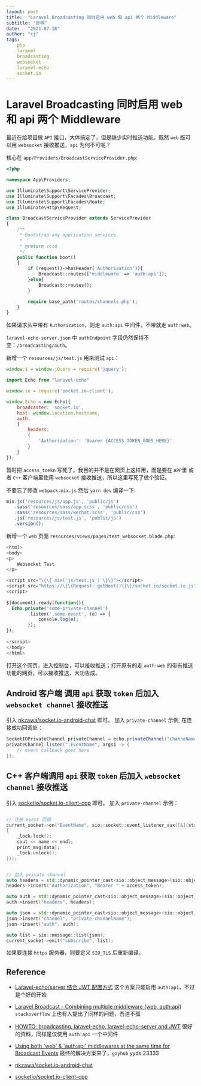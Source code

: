 ```yaml
---
layout: post
title:  "Laravel Broadcasting 同时启用 web 和 api 两个 Middleware"
subtitle: "妙啊"
date:   "2021-07-16"
author: "cj"
tags:
    php
    laravel
    broadcasting
    websocket
    laravel-echo
    socket.io
---
```


# Laravel Broadcasting 同时启用 web 和 api 两个 Middleware

最近在给项目做 `API` 接口，大体搞定了，但是缺少实时推送功能。既然 `web` 版可以用 `websocket` 接收推送，`api` 为何不可呢？

核心在 `app/Providers/BroadcastServiceProvider.php`:

```php
<?php

namespace App\Providers;

use Illuminate\Support\ServiceProvider;
use Illuminate\Support\Facades\Broadcast;
use Illuminate\Support\Facades\Route;
use Illuminate\Http\Request;

class BroadcastServiceProvider extends ServiceProvider
{
    /**
     * Bootstrap any application services.
     *
     * @return void
     */
    public function boot()
    {
        if (request()->hasHeader('Authorization')){
            Broadcast::routes(['middleware' => 'auth:api']);
        }else{
            Broadcast::routes();
        }

        require base_path('routes/channels.php');
    }
}

```

如果请求头中带有 `Authorization`，则走 `auth:api` 中间件，不带就走 `auth:web`。


`laravel-echo-server.json` 中 `authEndpoint` 字段仍然保持不变：`/broadcasting/auth`。

新增一个 `resources/js/test.js` 用来测试 `api`：

```js
window.$ = window.jQuery = require('jquery');

import Echo from "laravel-echo"

window.io = require('socket.io-client');

window.Echo = new Echo({
    broadcaster: 'socket.io',
    host: window.location.hostname,
    auth:
    {
        headers:
        {
            'Authorization': 'Bearer {ACCESS_TOKEN_GOES_HERE}'
        }
    }
});
```

暂时把 `access_toekn` 写死了，我目的并不是在网页上这样用，而是要在 `APP`里 或者 `C++` 客户端里使用 `websocket` 接收推送，所以这里写死了做个验证。

不要忘了修改 `webpack.mix.js` 然后 `yarn dev` 编译一下:

```js
mix.js('resources/js/app.js', 'public/js')
   .sass('resources/sass/app.scss', 'public/css')
   .sass('resources/sass/wechat.scss', 'public/css')
   .js('resources/js/test.js', 'public/js')
   .version();
```

新增一个 `web` 页面 `resources/views/pages/test_websocket.blade.php`:

```php
<html>
<body>
<p>     
    Websocket Test
</p>

<script src="\{\{ mix('js/test.js') \}\}"></script>
<script src="https://\{\{Request::getHost()\}\}/socket.io/socket.io.js"></script>
<script>
  
$(document).ready(function(){
  Echo.private('some-private-channel')      
        .listen('.some-event', (e) => {
            console.log(e);     
        });
});
    
</script>
</body>
</html>
```


打开这个网页，进入控制台，可以接收推送；打开原有的走 `auth:web` 的带有推送功能的网页，可以接收推送，大功告成。

## Android 客户端 调用 `api` 获取 `token` 后加入 `websocket channel` 接收推送

引入 [nkzawa/socket.io-android-chat](https://github.com/nkzawa/socket.io-android-chat) 即可。
加入 `private-channel` 示例, 在连接成功回调处：

```java
SocketIOPrivateChannel privateChannel = echo.privateChannel("channeName");
privateChannel.listen(".EventName", args1 -> {
    // event callback goes here
});
```

## C++ 客户端调用 `api` 获取 `token` 后加入 `websocket channel` 接收推送

引入 [socketio/socket.io-client-cpp](https://github.com/socketio/socket.io-client-cpp) 即可。
加入 `private-channel` 示例：

```c++

// 注册 event 回调
current_socket->on("EventName", sio::socket::event_listener_aux([&](string const& name, message::ptr const& data, bool isAck, message::list& ack_resp)
{
    _lock.lock();
    cout << name << endl;
    print_msg(data);
    _lock.unlock();
}));


// 加入 private channel
auto headers = std::dynamic_pointer_cast<sio::object_message>(sio::object_message::create());
headers->insert("Authorization", "Bearer " + access_token);

auto auth = std::dynamic_pointer_cast<sio::object_message>(sio::object_message::create());
auth->insert("headers", headers);

auto json = std::dynamic_pointer_cast<sio::object_message>(sio::object_message::create());
json->insert("channel", "private-channelName");
json->insert("auth", auth);

auto list = sio::message::list(json);
current_socket->emit("subscribe", list);
```

如果要连接 `https` 服务器，则要定义 `SIO_TLS` 后重新编译。

## Reference

* [Laravel-echo/server 结合 JWT 配置方式](https://learnku.com/laravel/t/17293) 这个方案只能启用 `auth:api`，不过是个好的开始

* [Laravel Broadcast - Combining multiple middleware (web, auth:api)](https://stackoverflow.com/questions/48934892/laravel-broadcast-combining-multiple-middleware-web-authapi/48941457#48941457) `stackoverflow` 上也有人提出了同样的问题，吾道不孤

* [HOWTO: broadcasting, laravel-echo, laravel-echo-server and JWT](https://laravel.io/forum/10-09-2016-howto-broadcasting-laravel-echo-laravel-echo-server-and-jwt) 很好的资料，同样是仅使用 `auth:api` 一个中间件

* [Using both 'web' & 'auth:api' middlewares at the same time for Broadcast Events](https://github.com/laravel/framework/issues/23268#issuecomment-542890314) 最终的解决方案来了，`gayhub` yyds 23333

* [nkzawa/socket.io-android-chat](https://github.com/nkzawa/socket.io-android-chat)

* [socketio/socket.io-client-cpp](https://github.com/socketio/socket.io-client-cpp)
